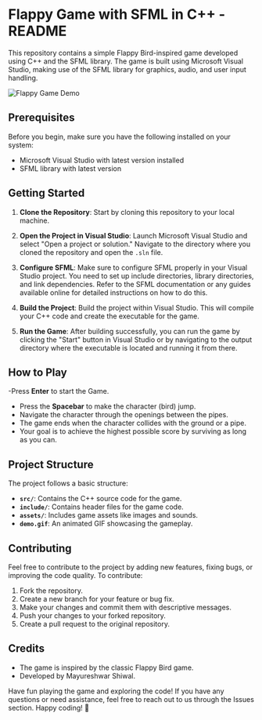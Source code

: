 # Flappy Game with SFML in C++ - README

This repository contains a simple Flappy Bird-inspired game developed using C++ and the SFML library. The game is built using Microsoft Visual Studio, making use of the SFML library for graphics, audio, and user input handling. 

![Flappy Game Demo](demo.gif)

## Prerequisites

Before you begin, make sure you have the following installed on your system:

- Microsoft Visual Studio with latest version installed
- SFML library with latest version

## Getting Started

1. **Clone the Repository**: Start by cloning this repository to your local machine.

2. **Open the Project in Visual Studio**: Launch Microsoft Visual Studio and select "Open a project or solution." Navigate to the directory where you cloned the repository and open the `.sln` file.

3. **Configure SFML**: Make sure to configure SFML properly in your Visual Studio project. You need to set up include directories, library directories, and link dependencies. Refer to the SFML documentation or any guides available online for detailed instructions on how to do this.

4. **Build the Project**: Build the project within Visual Studio. This will compile your C++ code and create the executable for the game.

5. **Run the Game**: After building successfully, you can run the game by clicking the "Start" button in Visual Studio or by navigating to the output directory where the executable is located and running it from there.

## How to Play
-Press **Enter** to start the Game.
- Press the **Spacebar** to make the character (bird) jump.
- Navigate the character through the openings between the pipes.
- The game ends when the character collides with the ground or a pipe.
- Your goal is to achieve the highest possible score by surviving as long as you can.

## Project Structure

The project follows a basic structure:

- **`src/`**: Contains the C++ source code for the game.
- **`include/`**: Contains header files for the game code.
- **`assets/`**: Includes game assets like images and sounds.
- **`demo.gif`**: An animated GIF showcasing the gameplay.

## Contributing

Feel free to contribute to the project by adding new features, fixing bugs, or improving the code quality. To contribute:

1. Fork the repository.
2. Create a new branch for your feature or bug fix.
3. Make your changes and commit them with descriptive messages.
4. Push your changes to your forked repository.
5. Create a pull request to the original repository.

## Credits

- The game is inspired by the classic Flappy Bird game.
- Developed by Mayureshwar Shiwal.

Have fun playing the game and exploring the code! If you have any questions or need assistance, feel free to reach out to us through the Issues section. Happy coding! 🚀

